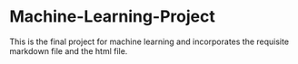 # Machine-Learning-Project

This is the final project for machine learning and incorporates the requisite markdown file and the html file.
